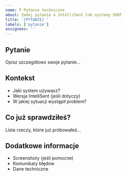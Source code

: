 ```yaml
---
name: ❓ Pytanie techniczne
about: Zadaj pytanie o IntelliSent lub systemy SENT
title: '[PYTANIE] '
labels: ['pytanie']
assignees: ''
---
```


## Pytanie
Opisz szczegółowo swoje pytanie...

## Kontekst
- Jaki system używasz?
- Wersja IntelliSent (jeśli dotyczy)
- W jakiej sytuacji wystąpił problem?

## Co już sprawdziłeś?
Lista rzeczy, które już próbowałeś...

## Dodatkowe informacje
- Screenshoty (jeśli pomocne)
- Komunikaty błędów
- Dane techniczne
